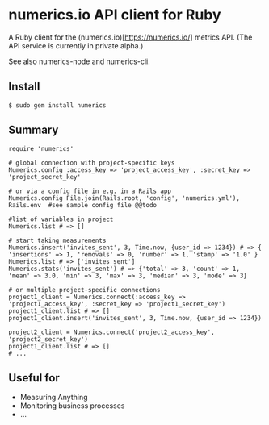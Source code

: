 # numerics.io API client for Ruby

A Ruby client for the (numerics.io)[https://numerics.io/] metrics API. (The API service is currently in private alpha.)

See also numerics-node and numerics-cli.

## Install

    $ sudo gem install numerics

## Summary

    require 'numerics'

    # global connection with project-specific keys
    Numerics.config :access_key => 'project_access_key', :secret_key => 'project_secret_key'

    # or via a config file in e.g. in a Rails app
    Numerics.config File.join(Rails.root, 'config', 'numerics.yml'), Rails.env	#see sample config file @@todo

    #list of variables in project
    Numerics.list # => []

    # start taking measurements
    Numerics.insert('invites_sent', 3, Time.now, {user_id => 1234}) # => { 'insertions' => 1, 'removals' => 0, 'number' => 1, 'stamp' => '1.0' }
    Numerics.list # => ['invites_sent']
    Numerics.stats('invites_sent') # => {'total' => 3, 'count' => 1, 'mean' => 3.0, 'min' => 3, 'max' => 3, 'median' => 3, 'mode' => 3}

    # or multiple project-specific connections
    project1_client = Numerics.connect(:access_key => 'project1_access_key', :secret_key => 'project1_secret_key')
    project1_client.list # => []
    project1_client.insert('invites_sent', 3, Time.now, {user_id => 1234})
 
    project2_client = Numerics.connect('project2_access_key', 'project2_secret_key')
    project1_client.list # => []
    # ...


## Useful for

  * Measuring Anything
  * Monitoring business processes
  * ...
